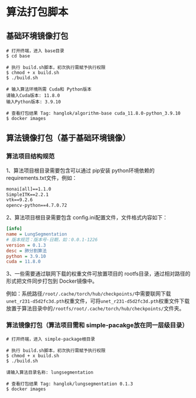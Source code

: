 # 算法打包脚本

## 基础环境镜像打包

```shell
# 打开终端，进入 base目录
$ cd base

# 执行 build.sh脚本，初次执行需赋予执行权限
$ chmod + x build.sh
$ ./build.sh

# 输入算法环境所需 Cuda和 Python版本
请输入Cuda版本: 11.8.0
输入Python版本: 3.9.10

# 查看打包结果 Tag: hanglok/algorithm-base cuda_11.8.0-python_3.9.10 
$ docker images
```


## 算法镜像打包（基于基础环境镜像）

### 算法项目结构规范

1、算法项目根目录需要包含可以通过 pip安装 python环境依赖的 requirements.txt文件，例如：

```txt
monai[all]==1.1.0
SimpleITK==2.2.1
vtk==9.2.6
opencv-python==4.7.0.72
```

2、算法项目根目录需要包含 config.ini配置文件，文件格式内容如下：

```ini
[info]
name = LungSegmentation
# 版本规范：版本号-日期，如：0.0.1-1226
version = 0.1.3
desc = 肺分割算法
python = 3.9.10
cuda = 11.8.0
```

3、一些需要通过联网下载的权重文件可放置项目的 rootfs目录，通过相对路径的形式把文件同步打包到 Docker镜像中。

例如：系统路径`/root/.cache/torch/hub/checkpoints/`中需要联网下载`unet_r231-d5d2fc3d.pth`权重文件，可将`unet_r231-d5d2fc3d.pth`权重文件下载放置于算法目录中的`/rootfs/root/.cache/torch/hub/checkpoints/`文件夹。

### 算法镜像打包（算法项目需和 simple-pacakge放在同一层级目录）

```shell
# 打开终端，进入 simple-package根目录

# 执行 build.sh脚本，初次执行需赋予执行权限
$ chmod + x build.sh
$ ./build.sh

请输入算法目录名称: lungsegmentation

# 查看打包结果 Tag: hanglok/lungsegmentation 0.1.3
$ docker images
```